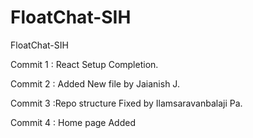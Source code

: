 # FloatChat-SIH
FloatChat-SIH

Commit 1 : React Setup Completion.

Commit 2 : Added New file by Jaianish J.

Commit 3 :Repo structure Fixed by Ilamsaravanbalaji Pa. 

Commit 4 : Home page Added 
<!-- Hello Guys update the file according to changes gone with detailed explaination for reference purpose. -->

